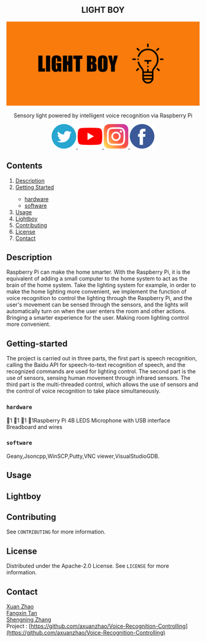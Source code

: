 <!--Project-->
<h2 align="center">LIGHT BOY </h2>  
<p align="center">
  <a href="https://github.com/axuanzhao/Voice-Recognition-Controlling">
    <img src="Images/logo.png" alt="Logo">
  </a>
  
  <p align="center">
    Sensory light powered by intelligent voice recognition via Raspberry Pi 
    <br />
</div>

<p align="center">
  <a href="https://twitter.com/lightboyofficial">
    <img src="Images/twitter.png" alt="Twitter"  width="64" height="64">
  </a>
  <a href="https://youtube.com/lightboyofficial">
    <img src="Images/youtube.png" alt="YouTube"  width="64" height="64">
  </a>
  <a href="https://www.instagram.com/lightboyofficial/">
    <img src="Images/instagram.png" alt="Instagram"  width="64" height="64">
  </a>
  <a href="https://www.facebook.com/lightboyofficial">
    <img src="Images/facebook.png" alt="Facebook"  width="64" height="64">
  </a>
  
<!-- Contents -->
## Contents

<ol>
    <li><a href="#Description">Description</a></li>
    <li><a href="#getting-started">Getting Started</a></li>
      <ul>
      <li><a href="#hardware">hardware</a</li>
        <li><a href="#software">software</a</li>
      </ul>
    <li><a href="#usage">Usage</a></li>
    <li><a href="#Lightboy">Lightboy</a></li>
    <li><a href="#contributing">Contributing</a></li>
    <li><a href="#license">License</a></li>
    <li><a href="#contact">Contact</a></li>
</ol>


<!--Description-->
## Description
Raspberry Pi can make the home smarter. With the Raspberry Pi, it is the equivalent of adding a small computer to the home system to act as the brain of the home system. Take the lighting system for example, in order to make the home lighting more convenient, we implement the function of voice recognition to control the lighting through the Raspberry Pi, and the user's movement can be sensed through the sensors, and the lights will automatically turn on when the user enters the room and other actions. Bringing a smarter experience for the user. Making room lighting control more convenient.


<!--getting-started-->
## Getting-started
The project is carried out in three parts, the first part is speech recognition, calling the Baidu API for speech-to-text recognition of speech, and the recognized commands are used for lighting control. The second part is the use of sensors, sensing human movement through infrared sensors. The third part is the multi-threaded control, which allows the use of sensors and the control of voice recognition to take place simultaneously.

<!--hardware-->
### `hardware`
1
1
1
1Raspberry Pi 4B
LEDS
Microphone with USB interface
Breadboard and wires

<!--software-->
### `software`
Geany,Jsoncpp,WinSCP,Putty,VNC viewer,VisualStudioGDB.


<!--usage-->
## Usage



<!--lightboy-->
## Lightboy



<!--contributing-->
## Contributing

See `CONTRIBUTING` for more information.

<!--license-->
## License

Distributed under the  Apache-2.0 License. See `LICENSE` for more information.

<!--contact-->
## Contact

[Xuan Zhao](https://github.com/axuanzhao)
<br />
[Fangxin Tan](https://github.com/FangxinTan)
<br />
[Shengning Zhang](https://github.com/ShengningZ)
<br />
Project : [https://github.com/axuanzhao/Voice-Recognition-Controlling](https://github.com/axuanzhao/Voice-Recognition-Controlling)
